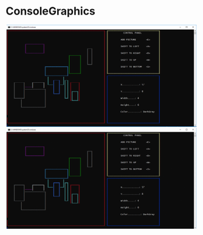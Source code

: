 # ConsoleGraphics
<p align="center">
  <img src="Screens/1.PNG" width="500"/>
  <img src="Screens/ConsoleGraphics.gif" width="500"/>
</p>